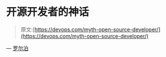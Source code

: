 # 开源开发者的神话

> 原文:[https://devops.com/myth-open-source-developer/](https://devops.com/myth-open-source-developer/)

— [罗尔泊](https://devops.com/author/breselman/)